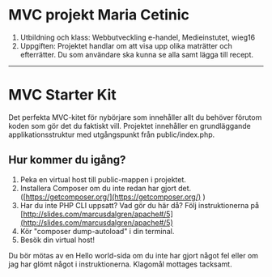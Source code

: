 
# MVC projekt Maria Cetinic

1. Utbildning och klass: Webbutveckling e-handel, Medieinstutet, wieg16
2. Uppgiften: Projektet handlar om att visa upp olika maträtter och efterrätter. Du som användare ska kunna se alla samt lägga till recept. 



------------



# MVC Starter Kit
Det perfekta MVC-kitet för nybörjare som innehåller allt du behöver förutom koden som gör det du faktiskt vill.
Projektet innehåller en grundläggande applikationsstruktur med utgångspunkt från public/index.php. 
## Hur kommer du igång?
1. Peka en virtual host till public-mappen i projektet.
2. Installera Composer om du inte redan har gjort det. ([https://getcomposer.org/](https://getcomposer.org/) )
3. Har du inte PHP CLI uppsatt? Vad gör du här då? 
Följ instruktionerna på [http://slides.com/marcusdalgren/apache#/5](http://slides.com/marcusdalgren/apache#/5)
4. Kör "composer dump-autoload" i din terminal.
5. Besök din virtual host!

Du bör mötas av en Hello world-sida om du inte har gjort något fel eller om jag har glömt något i instruktionerna.
Klagomål mottages tacksamt.



